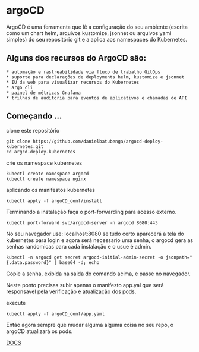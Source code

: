 # argoCD

ArgoCD é uma ferramenta que lê a configuração do seu ambiente (escrita como um chart helm, arquivos kustomize, 
jsonnet ou arquivos yaml simples) do seu repositório git e a aplica aos namespaces do Kubernetes.

## Alguns dos recursos do ArgoCD são:

    * automação e rastreabilidade via fluxo de trabalho GitOps
    * suporte para declarações de deployments helm, kustomize e jsonnet
    * IU da web para visualizar recursos do Kubernetes
    * argo cli
    * painel de métricas Grafana
    * trilhas de auditoria para eventos de aplicativos e chamadas de API

## Começando ...

clone este repositório

```
git clone https://github.com/danielbatubenga/argocd-deploy-kubernetes.git
cd argcd-deploy-kubernetes
```

crie os namespace kubernetes
```
kubectl create namespace argocd
kubectl create namespace nginx
```
aplicando os manifestos kubernetes

```
kubectl apply -f argoCD_conf/install
```

Terminando a instalação faça o port-forwarding para acesso externo.

```
kubectl port-forward svc/argocd-server -n argocd 8080:443
```

No seu navegador use: localhost:8080 se tudo certo aparecerá a tela do kubernetes para login e agora
será necessario uma senha, o argocd gera as senhas randomicas para cada instalação e o usue é admin.

```
kubectl -n argocd get secret argocd-initial-admin-secret -o jsonpath="{.data.password}" | base64 -d; echo
```

Copie a senha, exibida na saida do comando acima, e passe no navegador.

Neste ponto precisas subir apenas o manifesto app.yal que será responsavel pela verificação e atualização
dos pods.

execute 
```
kubectl apply -f argoCD_conf/app.yaml
```

Então agora sempre que mudar alguma alguma coisa no seu repo, o argoCD atualizará os pods.


[DOCS](https://argo-cd.readthedocs.io/en/stable/getting_started/)


